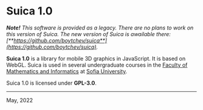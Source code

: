 # Suica 1.0

_**Note!** This software is provided as a legacy. There are no plans to work on
this version of Suica. The new version of Suica is awailable there: [**https://github.com/boytchev/suica**](https://github.com/boytchev/suica)._

**Suica 1.0** is a library for mobile 3D graphics in JavaScript. It is based on
WebGL. Suica is used in several undergraduate courses in the
[Faculty of Mathematics and Informatics](https://www.fmi.uni-sofia.bg/en)
at [Sofia University](https://www.uni-sofia.bg/index.php/eng).

Suica 1.0 is licensed under **GPL-3.0**.

---

May, 2022